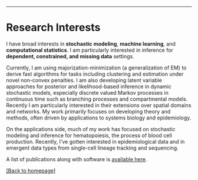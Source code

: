 
---
# [](#header-1)Research Interests

I have broad interests in __stochastic modeling__, __machine learning__, and __computational statistics__. I am particularly interested in inference for __dependent, constrained, and missing data__ settings. 

Currently, I am using majorization-minimization (a generalization of EM) to derive fast algorithms for tasks including clustering and estimation under novel non-convex penalties. I am also developing latent variable approaches for posterior and likelihood-based inference in dynamic stochastic models, especially discrete valued Markov processes in continuous time such as branching processes and compartmental models. Recently I am particularly interested in their extensions over spatial domains and networks. My work primarily focuses on developing theory and methods, often driven by applications to systems biology and epidemiology. 

On the applications side, much of my work has focused on stochastic modeling and inference for hematopoiesis, the process of blood cell production. Recently, I’ve gotten interested in epidemiological data and in emergent data types from single-cell lineage tracking and sequencing. 

A list of publications along with software is [available here](https://jasonxu90.github.io/publications.html).

[ [Back to homepage] ](./)

